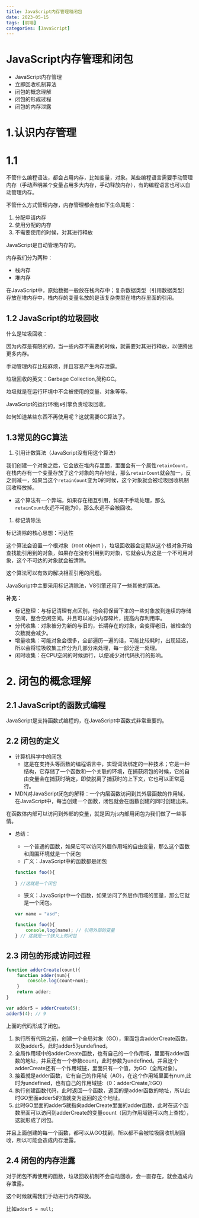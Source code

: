 ```yaml
---
title: JavaScript内存管理和闭包
date: 2023-05-15
tags: [前端]
categories: [JavaScript]
---
```

# JavaScript内存管理和闭包

- JavaScript内存管理
- 立即回收机制算法
- 闭包的概念理解
- 闭包的形成过程
- 闭包的内存泄露

# 1.认识内存管理

# 1.1

不管什么编程语法，都会占用内存，比如变量，对象。某些编程语言需要手动管理内存（手动声明某个变量占用多大内存，手动释放内存），有的编程语言也可以自动管理内存。

不管什么方式管理内存，内存管理都会有如下生命周期：

1. 分配申请内存
2. 使用分配的内存
3. 不需要使用的时候，对其进行释放

JavaScript是自动管理内存的。

内存我们分为两种：

- 栈内存
- 堆内存

在JavaScript中，原始数据一般放在栈内存中；复杂数据类型（引用数据类型）存放在堆内存中，栈内存的变量名放的是该复杂类型在堆内存里面的引用。

## 1.2 JavaScript的垃圾回收

什么是垃圾回收：

因为内存是有限的的，当一些内存不需要的时候，就需要对其进行释放，以便腾出更多内存。

手动管理内存比较麻烦，并且容易产生内存泄露。

垃圾回收的英文：Garbage Collection,简称GC。

垃圾就是在运行环境中不会被使用的变量、对象等等。

JavaScript的运行环境js引擎负责垃圾回收。

如何知道某些东西不再使用呢？这就需要GC算法了。

## 1.3常见的GC算法

1. 引用计数算法（JavaScript没有用这个算法）

我们创建一个对象之后，它会放在堆内存里面，里面会有一个属性`retainCount`，在栈内存有一个变量存放了这个对象的内存地址，那么`retainCount`就会加一，反之则减一，如果当这个`retainCount`变为0的时候，这个对象就会被垃圾回收机制回收释放掉。

- 这个算法有一个弊端，如果存在相互引用，如果不手动处理，那么`retainCount`永远不可能为0，那么永远不会被回收。
1. 标记清除法

标记清除的核心思想：可达性

这个算法会设置一个根对象（root object ），垃圾回收器会定期从这个根对象开始查找能引用到的对象，如果存在没有引用到的对象，它就会认为这是一个不可用对象，这个不可达的对象就会被清除。

这个算法可以有效的解决相互引用的问题。

JavaScript中主要采用标记清除法，V8引擎还用了一些其他的算法。

**补充：**

- 标记整理：与标记清理有点区别，他会将保留下来的一些对象放到连续的存储空间，整合空闲空间。并且可以减少内存碎片，提高内存利用率。
- 分代收集：对象被分为新的与旧的，长期存在的对象，会变得老旧，被检查的次数就会减少。
- 增量收集：可能对象会很多，全部遍历一遍的话，可能比较耗时，出现延迟，所以会将垃圾收集工作分为几部分来处理，每一部分逐一处理。
- 闲时收集：在CPU空闲的时候运行，以便减少对代码执行的影响。

# 2. 闭包的概念理解

## 2.1 JavaScript的函数式编程

JavaScript是支持函数式编程的，在JavaScript中函数式非常重要的。

## 2.2 闭包的定义

- 计算机科学中的闭包
    - 这是在支持头等函数的编程语言中，实现词法绑定的一种技术；它是一种结构，它存储了一个函数和一个关联的环境，在捕获闭包的时候，它的自由变量会在捕获时确定，即使脱离了捕获时的上下文，它也可以正常运行。
- MDN对JavaScript闭包的解释：一个内层函数访问到其外层函数的作用域，在JavaScript中，每当创建一个函数，闭包就会在函数创建的同时创建出来。

在函数体内部可以访问到外部的变量，就是因为js内部用闭包为我们做了一些事情。

- 总结：
    - 一个普通的函数，如果它可以访问外层作用域的自由变量，那么这个函数和周围环境就是一个闭包
    - 广义：JavaScript中的函数都是闭包
    
    ```jsx
    function foo(){
    	
    } //这就是一个闭包
    ```
    
    - 狭义：JavaScript中一个函数，如果访问了外层作用域的变量，那么它就是一个闭包。
    
    ```jsx
    var name = "asd";
    
    function foo(){
    	console,log(name); // 引用外部的变量
    } // 这就是一个狭义上的闭包
    ```
    

## 2.3 闭包的形成访问过程

```jsx
function adderCreate(count){
	function adder(num){
		console.log(count+num);
	}
	return adder;
}

var adder5 = adderCreate(5);
adder5(4); // 9
```

上面的代码形成了闭包。

1. 执行所有代码之前，创建一个全局对象（GO），里面包含adderCreate函数，以及adder5，此时adder5为undefined。
2. 全局作用域中的adderCreate函数，也有自己的一个作用域，里面有adder函数的地址，并且还有一个参数count，此时参数为undefined。并且这个adderCreate还有一个作用域链，里面只有一个值，为GO（全局对象）。
3. 接着就是adder函数，它有自己的作用域（AO），在这个作用域里面有num,此时为undefined，也有自己的作用域链:（0：adderCreate,1:GO）
4. 执行创建函数代码，此时返回一个函数，返回的是adder函数的地址，所以此时GO里面adder5的值就变为返回的这个地址。
5. 此时GO里面的adder5就指向adderCreate里面的adder函数，此时在这个函数里面可以访问到adderCreate的变量count（因为作用域链可以向上查找），这就形成了闭包。

并且上面创建的每一个函数，都可以从GO找到，所以都不会被垃圾回收机制回收，所以可能会造成内存泄露。

## 2.4 闭包的内存泄露

对于闭包不再使用的函数，垃圾回收机制不会自动回收，会一直存在，就会造成内存泄露。

这个时候就需我们手动进行内存释放。

比如`adder5 = null;`